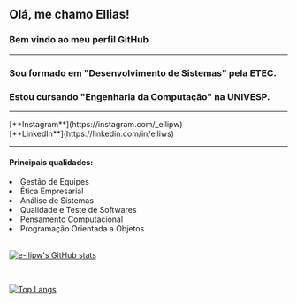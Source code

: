 <!-- README Utilizado no perfil do GitHub -->
## Olá, me chamo Ellias!
### Bem vindo ao meu perfil GitHub
<hr>
<h3> Sou formado em "Desenvolvimento de Sistemas" pela ETEC. </h3>
<h3> Estou cursando "Engenharia da Computação" na UNIVESP. </h3>
<hr>
[**Instagram**](https://instagram.com/_ellipw) <br>
[**LinkedIn**](https://linkedin.com/in/elliws)
<hr>
<h4> Principais qualidades: </h4>
<li> Gestão de Equipes </li>
<li> Ética Empresarial </li>
<li> Análise de Sistemas </li>
<li> Qualidade e Teste de Softwares </li>
<li> Pensamento Computacional </li>
<li> Programação Orientada a Objetos </li>

<br>

[![e-llipw's GitHub stats](https://github-readme-stats.vercel.app/api?username=e-llipw&show_icons=true&theme=transparent)](https://github.com/e-llipw)

<br>

[![Top Langs](https://github-readme-stats.vercel.app/api/top-langs/?username=e-llipw&theme=transparent)](https://github.com/e-llipw)

